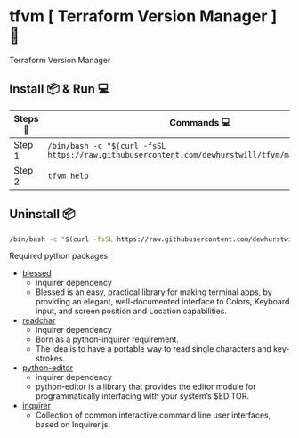 # tfvm [ Terraform Version Manager ] 🔧

Terraform Version Manager

## Install 📦 & Run 💻

| Steps 📝 | Commands 💻 |
|-|-|
| Step 1 | ``` /bin/bash -c "$(curl -fsSL https://raw.githubusercontent.com/dewhurstwill/tfvm/main/setup.sh)" ``` |
| Step 2 | ``` tfvm help ``` |


## Uninstall 📦

```bash 
/bin/bash -c "$(curl -fsSL https://raw.githubusercontent.com/dewhurstwill/tfvm/main/uninstall.sh)" 
```


Required python packages:

* [blessed](https://pypi.org/project/blessed/)
  * inquirer dependency
  * Blessed is an easy, practical library for making terminal apps, by providing an elegant, well-documented interface to Colors, Keyboard input, and screen position and Location capabilities.
* [readchar](https://pypi.org/project/readchar/)
  * inquirer dependency
  * Born as a python-inquirer requirement.
  * The idea is to have a portable way to read single characters and key-strokes.
* [python-editor](https://pypi.org/project/python-editor/)
  * inquirer dependency
  * python-editor is a library that provides the editor module for programmatically interfacing with your system’s $EDITOR.
* [inquirer](https://pypi.org/project/inquirer/)
  * Collection of common interactive command line user interfaces, based on Inquirer.js.
